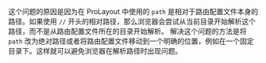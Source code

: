 这个问题的原因是因为在 ProLayout 中使用的 `path` 是相对于路由配置文件本身的路径。如果使用 `//` 开头的相对路径，那么浏览器会尝试从当前目录开始解析这个路径，而不是从路由配置文件所在的目录开始解析。
解决这个问题的方法是将 `path` 改为绝对路径或者将路由配置文件移动到一个明确的位置，例如在一个固定目录下。这样就可以避免浏览器在解析路径时出现问题。
